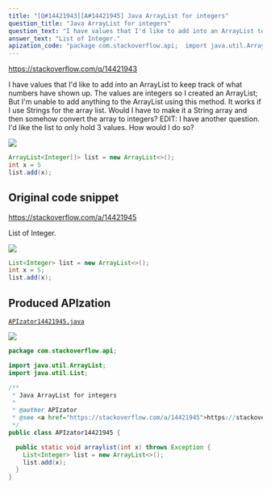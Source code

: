 ```yaml
---
title: "[Q#14421943][A#14421945] Java ArrayList for integers"
question_title: "Java ArrayList for integers"
question_text: "I have values that I'd like to add into an ArrayList to keep track of what numbers have shown up. The values are integers so I created an ArrayList; But I'm unable to add anything to the ArrayList using this method. It works if I use Strings for the array list. Would I have to make it a String array and then somehow convert the array to integers? EDIT: I have another question. I'd like the list to only hold 3 values. How would I do so?"
answer_text: "List of Integer."
apization_code: "package com.stackoverflow.api;  import java.util.ArrayList; import java.util.List;  /**  * Java ArrayList for integers  *  * @author APIzator  * @see <a href=\"https://stackoverflow.com/a/14421945\">https://stackoverflow.com/a/14421945</a>  */ public class APIzator14421945 {    public static void arraylist(int x) throws Exception {     List<Integer> list = new ArrayList<>();     list.add(x);   } }"
---
```


https://stackoverflow.com/q/14421943

I have values that I&#x27;d like to add into an ArrayList to keep track of what numbers have shown up.
The values are integers so I created an ArrayList;
But I&#x27;m unable to add anything to the ArrayList using this method.
It works if I use Strings for the array list. Would I have to make it a String array and then somehow convert the array to integers?
EDIT: I have another question. I&#x27;d like the list to only hold 3 values. How would I do so?


<div class="code-logo"><img src="/stackoverflow.png" /></div>

```java
ArrayList<Integer[]> list = new ArrayList<>();
int x = 5
list.add(x);
```


## Original code snippet

https://stackoverflow.com/a/14421945

List of Integer.

<div class="code-logo"><img src="/stackoverflow.png" /></div>

```java
List<Integer> list = new ArrayList<>();
int x = 5;
list.add(x);
```

## Produced APIzation

[`APIzator14421945.java`](https://github.com/pasqualesalza/apization/raw/main/data/search/APIzator14421945.java)

<div class="code-logo"><img src="/apizator.png" /></div>

```java
package com.stackoverflow.api;

import java.util.ArrayList;
import java.util.List;

/**
 * Java ArrayList for integers
 *
 * @author APIzator
 * @see <a href="https://stackoverflow.com/a/14421945">https://stackoverflow.com/a/14421945</a>
 */
public class APIzator14421945 {

  public static void arraylist(int x) throws Exception {
    List<Integer> list = new ArrayList<>();
    list.add(x);
  }
}

```